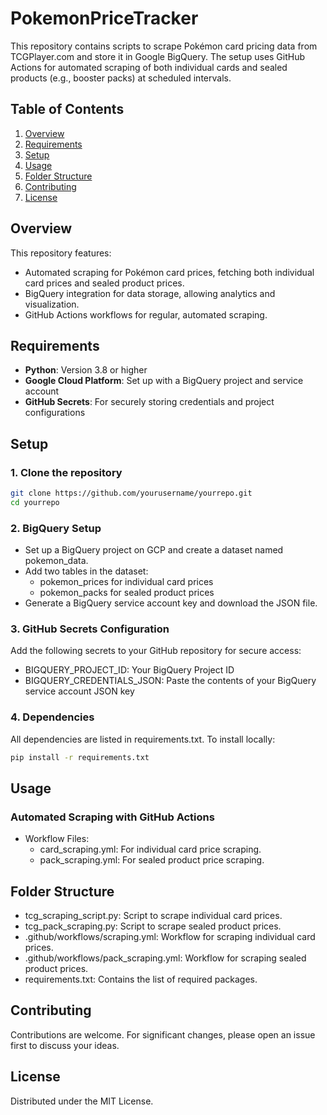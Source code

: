 # PokemonPriceTracker

This repository contains scripts to scrape Pokémon card pricing data from TCGPlayer.com and store it in Google BigQuery. The setup uses GitHub Actions for automated scraping of both individual cards and sealed products (e.g., booster packs) at scheduled intervals.

## Table of Contents

1. [Overview](#overview)
2. [Requirements](#requirements)
3. [Setup](#setup)
4. [Usage](#usage)
5. [Folder Structure](#folder-structure)
6. [Contributing](#contributing)
7. [License](#license)

## Overview

This repository features:
- Automated scraping for Pokémon card prices, fetching both individual card prices and sealed product prices.
- BigQuery integration for data storage, allowing analytics and visualization.
- GitHub Actions workflows for regular, automated scraping.

## Requirements

- **Python**: Version 3.8 or higher
- **Google Cloud Platform**: Set up with a BigQuery project and service account
- **GitHub Secrets**: For securely storing credentials and project configurations

## Setup

### 1. Clone the repository

```bash
git clone https://github.com/yourusername/yourrepo.git
cd yourrepo
```

### 2. BigQuery Setup
- Set up a BigQuery project on GCP and create a dataset named pokemon_data.
- Add two tables in the dataset:
   - pokemon_prices for individual card prices
   - pokemon_packs for sealed product prices
- Generate a BigQuery service account key and download the JSON file.

### 3. GitHub Secrets Configuration
Add the following secrets to your GitHub repository for secure access:

- BIGQUERY_PROJECT_ID: Your BigQuery Project ID
- BIGQUERY_CREDENTIALS_JSON: Paste the contents of your BigQuery service account JSON key

### 4. Dependencies
All dependencies are listed in requirements.txt. To install locally:

```bash
pip install -r requirements.txt
```

## Usage
### Automated Scraping with GitHub Actions
- Workflow Files:
   - card_scraping.yml: For individual card price scraping.
   - pack_scraping.yml: For sealed product price scraping.

## Folder Structure
- tcg_scraping_script.py: Script to scrape individual card prices.
- tcg_pack_scraping.py: Script to scrape sealed product prices.
- .github/workflows/scraping.yml: Workflow for scraping individual card prices.
- .github/workflows/pack_scraping.yml: Workflow for scraping sealed product prices.
- requirements.txt: Contains the list of required packages.

## Contributing
Contributions are welcome. For significant changes, please open an issue first to discuss your ideas.

## License
Distributed under the MIT License.
